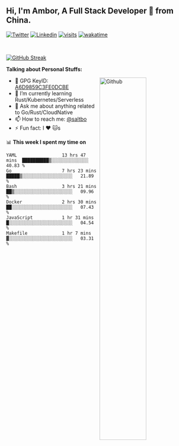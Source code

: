 ## Hi, I'm Ambor, A Full Stack Developer 🚀 from China.

[![Twitter](https://img.shields.io/badge/-saltbo-1ca0f1?style=flat&logo=twitter&logoColor=white)](https://twitter.com/rdsaltbo)
[![Linkedin](https://img.shields.io/badge/-saltbo-blue?style=flat&logo=Linkedin&logoColor=white)](https://www.linkedin.com/in/saltbo/)
[![visits](https://visitor.vercel.app/page/saltbo?color=light-green)](https://github.com/saltbo/)
[![wakatime](https://wakatime.com/badge/user/f82b1c77-faab-48cd-aef5-a12c0aff104b.svg)](https://wakatime.com/@f82b1c77-faab-48cd-aef5-a12c0aff104b)

&nbsp;  

[![GitHub Streak](http://github-readme-streak-stats.herokuapp.com?user=saltbo&hide_border=true&date_format=M%20j%5B%2C%20Y%5D)](https://git.io/streak-stats)

**Talking about Personal Stuffs:**
<!-- Any image aligned to the right. Beware the width  -->
<img width="50%" align="right" alt="Github" src="https://raw.githubusercontent.com/saltbo/saltbo/master/images/git-header.svg" />

- 🤘 GPG KeyID: [A6D9859C3FE0DCBE](https://saltbo.cn/pgp_keys.asc)
- 🌱 I’m currently learning Rust/Kubernetes/Serverless
- 💬 Ask me about anything related to Go/Rust/CloudNative
- 📫 How to reach me: [@saltbo](https://t.me/saltbo)
- ⚡ Fun fact: I :heart: :cat:s


📊 **This week I spent my time on**
<!--START_SECTION:waka-->

```text
YAML                 13 hrs 47 mins  ██████████▒░░░░░░░░░░░░░░   40.83 %
Go                   7 hrs 23 mins   █████▒░░░░░░░░░░░░░░░░░░░   21.89 %
Bash                 3 hrs 21 mins   ██▒░░░░░░░░░░░░░░░░░░░░░░   09.96 %
Docker               2 hrs 30 mins   ██░░░░░░░░░░░░░░░░░░░░░░░   07.43 %
JavaScript           1 hr 31 mins    █░░░░░░░░░░░░░░░░░░░░░░░░   04.54 %
Makefile             1 hr 7 mins     ▓░░░░░░░░░░░░░░░░░░░░░░░░   03.31 %
```

<!--END_SECTION:waka-->
